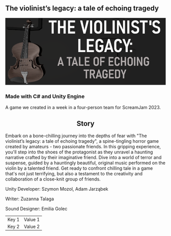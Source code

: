 ## The violinist’s legacy: a tale of echoing tragedy
<p align="center"><img src="Image/title.png"/></p>

### Made with C# and Unity Engine

A game we created in a week in a four-person team for ScreamJam 2023.

<h2 align="center">Story</h2>
<p>Embark on a bone-chilling journey into the depths of fear with "The violinist’s legacy: a tale of echoing tragedy", a spine-tingling horror game created by amateurs - two passionate friends. In this gripping experience, you'll step into the shoes of the protagonist as they unravel a haunting narrative crafted by their imaginative friend. Dive into a world of terror and suspense, guided by a hauntingly beautiful, original music performed on the violin by a talented friend. Get ready to confront chilling tale in a game that's not just terrifying, but also a testament to the creativity and collaboration of a close-knit group of friends.
</p>
<p>Unity Developer: Szymon Mozol, Adam Jarząbek</p>
<p>Writer: Zuzanna Talaga</p>
<p>Sound Designer: Emilia Golec</p>

<table>
<tr>
    <td>Key 1</td>
    <td>Value 1</td>
</tr>
<tr>
    <td>Key 2</td>
    <td>Value 2</td>
</tr>
</table>

